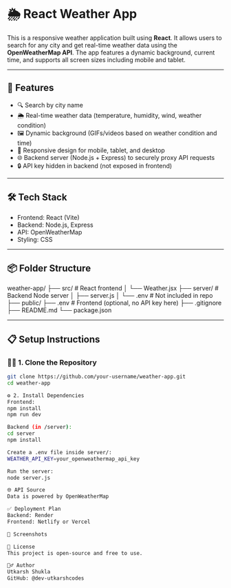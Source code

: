 # 🌦️ React Weather App

This is a responsive weather application built using **React**. It allows users to search for any city and get real-time weather data using the **OpenWeatherMap API**. The app features a dynamic background, current time, and supports all screen sizes including mobile and tablet.

---

## 🚀 Features

- 🔍 Search by city name
- 🌦 Real-time weather data (temperature, humidity, wind, weather condition)
- 🖼 Dynamic background (GIFs/videos based on weather condition and time)
- 📱 Responsive design for mobile, tablet, and desktop
- 🌐 Backend server (Node.js + Express) to securely proxy API requests
- 🔒 API key hidden in backend (not exposed in frontend)

---

## 🛠 Tech Stack

- Frontend: React (Vite)
- Backend: Node.js, Express
- API: OpenWeatherMap
- Styling: CSS

---

## 📦 Folder Structure

weather-app/
├── src/ # React frontend
│ └── Weather.jsx
├── server/ # Backend Node server
│ ├── server.js
│ └── .env # Not included in repo
├── public/
├── .env # Frontend (optional, no API key here)
├── .gitignore
├── README.md
└── package.json


---

## 📋 Setup Instructions

### 🧑‍💻 1. Clone the Repository

```bash
git clone https://github.com/your-username/weather-app.git
cd weather-app

⚙️ 2. Install Dependencies
Frontend:
npm install
npm run dev

Backend (in /server):
cd server
npm install

Create a .env file inside server/:
WEATHER_API_KEY=your_openweathermap_api_key

Run the server:
node server.js

🌐 API Source
Data is powered by OpenWeatherMap

✅ Deployment Plan
Backend: Render
Frontend: Netlify or Vercel

📱 Screenshots

📄 License
This project is open-source and free to use.

🙋‍♂️ Author
Utkarsh Shukla
GitHub: @dev-utkarshcodes